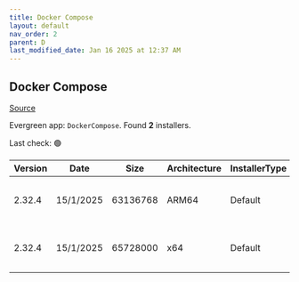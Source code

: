 ```yaml
---
title: Docker Compose
layout: default
nav_order: 2
parent: D
last_modified_date: Jan 16 2025 at 12:37 AM
---
```


## Docker Compose

[Source](https://github.com/docker/compose)

Evergreen app: `DockerCompose`. Found **2** installers.

Last check: 🟢

| Version | Date      | Size     | Architecture | InstallerType | Type | URI                                                                                                                                                                                              |
| ------- | --------- | -------- | ------------ | ------------- | ---- | ------------------------------------------------------------------------------------------------------------------------------------------------------------------------------------------------ |
| 2.32.4  | 15/1/2025 | 63136768 | ARM64        | Default       | exe  | [https://github.com/docker/compose/releases/download/v2.32.4/docker-compose-windows-aarch64.exe](https://github.com/docker/compose/releases/download/v2.32.4/docker-compose-windows-aarch64.exe) |
| 2.32.4  | 15/1/2025 | 65728000 | x64          | Default       | exe  | [https://github.com/docker/compose/releases/download/v2.32.4/docker-compose-windows-x86_64.exe](https://github.com/docker/compose/releases/download/v2.32.4/docker-compose-windows-x86_64.exe)   |
